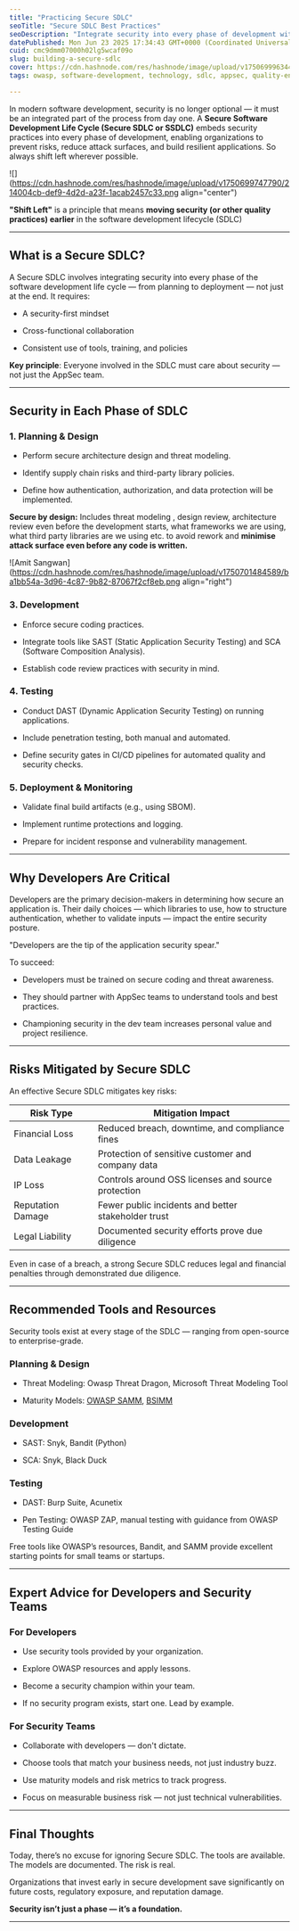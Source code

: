 ```yaml
---
title: "Practicing Secure SDLC"
seoTitle: "Secure SDLC Best Practices"
seoDescription: "Integrate security into every phase of development with a Secure SDLC, reducing risks and building resilient applications from the start"
datePublished: Mon Jun 23 2025 17:34:43 GMT+0000 (Coordinated Universal Time)
cuid: cmc9dmm07000h02lg5wcaf09o
slug: building-a-secure-sdlc
cover: https://cdn.hashnode.com/res/hashnode/image/upload/v1750699963441/ef16228b-e869-448d-9886-de58045c0224.png
tags: owasp, software-development, technology, sdlc, appsec, quality-engineering, blueteam

---
```


In modern software development, security is no longer optional — it must be an integrated part of the process from day one. A **Secure Software Development Life Cycle (Secure SDLC or SSDLC)** embeds security practices into every phase of development, enabling organizations to prevent risks, reduce attack surfaces, and build resilient applications. So always shift left wherever possible.

![](https://cdn.hashnode.com/res/hashnode/image/upload/v1750699747790/214004cb-def9-4d2d-a23f-1acab2457c33.png align="center")

**"Shift Left"** is a principle that means **moving security (or other quality practices) earlier** in the software development lifecycle (SDLC)

---

## What is a Secure SDLC?

A Secure SDLC involves integrating security into every phase of the software development life cycle — from planning to deployment — not just at the end. It requires:

* A security-first mindset
    
* Cross-functional collaboration
    
* Consistent use of tools, training, and policies
    

**Key principle**: Everyone involved in the SDLC must care about security — not just the AppSec team.

---

## Security in Each Phase of SDLC

### 1\. Planning & Design

* Perform secure architecture design and threat modeling.
    
* Identify supply chain risks and third-party library policies.
    
* Define how authentication, authorization, and data protection will be implemented.
    

**Secure by design:** Includes threat modeling , design review, architecture review even before the development starts, what frameworks we are using, what third party libraries are we using etc. to avoid rework and **minimise attack surface even before any code is written.**

![Amit Sangwan](https://cdn.hashnode.com/res/hashnode/image/upload/v1750701484589/ba1bb54a-3d96-4c87-9b82-87067f2cf8eb.png align="right")

### 3\. Development

* Enforce secure coding practices.
    
* Integrate tools like SAST (Static Application Security Testing) and SCA (Software Composition Analysis).
    
* Establish code review practices with security in mind.
    

### 4\. Testing

* Conduct DAST (Dynamic Application Security Testing) on running applications.
    
* Include penetration testing, both manual and automated.
    
* Define security gates in CI/CD pipelines for automated quality and security checks.
    

### 5\. Deployment & Monitoring

* Validate final build artifacts (e.g., using SBOM).
    
* Implement runtime protections and logging.
    
* Prepare for incident response and vulnerability management.
    

---

## Why Developers Are Critical

Developers are the primary decision-makers in determining how secure an application is. Their daily choices — which libraries to use, how to structure authentication, whether to validate inputs — impact the entire security posture.

"Developers are the tip of the application security spear."

To succeed:

* Developers must be trained on secure coding and threat awareness.
    
* They should partner with AppSec teams to understand tools and best practices.
    
* Championing security in the dev team increases personal value and project resilience.
    

---

## Risks Mitigated by Secure SDLC

An effective Secure SDLC mitigates key risks:

| **Risk Type** | **Mitigation Impact** |
| --- | --- |
| Financial Loss | Reduced breach, downtime, and compliance fines |
| Data Leakage | Protection of sensitive customer and company data |
| IP Loss | Controls around OSS licenses and source protection |
| Reputation Damage | Fewer public incidents and better stakeholder trust |
| Legal Liability | Documented security efforts prove due diligence |

Even in case of a breach, a strong Secure SDLC reduces legal and financial penalties through demonstrated due diligence.

---

## Recommended Tools and Resources

Security tools exist at every stage of the SDLC — ranging from open-source to enterprise-grade.

### Planning & Design

* Threat Modeling: Owasp Threat Dragon, Microsoft Threat Modeling Tool
    
* Maturity Models: [OWASP SAMM](https://owaspsamm.org), [BSIMM](https://bsimm.com)
    

### Development

* SAST: Snyk, Bandit (Python)
    
* SCA: Snyk, Black Duck
    

### Testing

* DAST: Burp Suite, Acunetix
    
* Pen Testing: OWASP ZAP, manual testing with guidance from OWASP Testing Guide
    

Free tools like OWASP’s resources, Bandit, and SAMM provide excellent starting points for small teams or startups.

---

## Expert Advice for Developers and Security Teams

### For Developers

* Use security tools provided by your organization.
    
* Explore OWASP resources and apply lessons.
    
* Become a security champion within your team.
    
* If no security program exists, start one. Lead by example.
    

### For Security Teams

* Collaborate with developers — don't dictate.
    
* Choose tools that match your business needs, not just industry buzz.
    
* Use maturity models and risk metrics to track progress.
    
* Focus on measurable business risk — not just technical vulnerabilities.
    

---

## Final Thoughts

Today, there’s no excuse for ignoring Secure SDLC. The tools are available. The models are documented. The risk is real.

Organizations that invest early in secure development save significantly on future costs, regulatory exposure, and reputation damage.

**Security isn’t just a phase — it’s a foundation.**

---